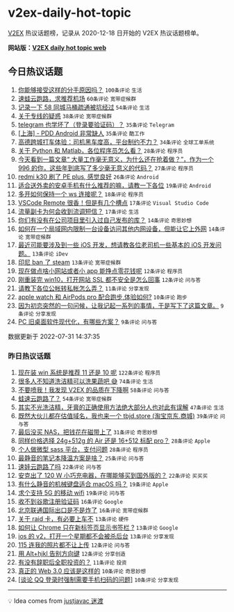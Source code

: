 # v2ex-daily-hot-topic

[V2EX](https://www.v2ex.com/) 热议话题榜，记录从 2020-12-18 日开始的 V2EX 热议话题榜单。

**网站版：[V2EX daily hot topic web](https://boojack.github.io/v2ex-daily-hot-topic-web/)**

## 今日热议话题

<!-- TODAY BEGIN -->

1. [你能够接受这样的分手原因吗？](https://www.v2ex.com/t/869788) `100条评论` `生活`
1. [速蛙云跑路，求推荐机场](https://www.v2ex.com/t/869734) `60条评论` `宽带症候群`
1. [记录一下 58 同城马桶疏通被坑经过](https://www.v2ex.com/t/869740) `54条评论` `生活`
1. [关于专线的疑惑](https://www.v2ex.com/t/869775) `38条评论` `宽带症候群`
1. [telegram 也学坏了（登录要验证码）？](https://www.v2ex.com/t/869726) `35条评论` `Telegram`
1. [[上海] - PDD Android 非常缺人](https://www.v2ex.com/t/869790) `35条评论` `酷工作`
1. [高德跨城打车体验：司机黑车度高，平台制约不力？](https://www.v2ex.com/t/869757) `34条评论` `全球工单系统`
1. [关于 Python 和 Matlab，各位程序员怎么看？](https://www.v2ex.com/t/869764) `28条评论` `程序员`
1. [今天看到一篇文章“ 大量工作毫无意义，为什么还在抢着做？”，作为一个 996 的你，这些年到底写了多少毫无意义的代码？](https://www.v2ex.com/t/869784) `27条评论` `程序员`
1. [redmi k30 刷了 PE plus, 感觉良好](https://www.v2ex.com/t/869772) `26条评论` `Android`
1. [适合送外卖的安卓手机有什么推荐的嘛，请教一下各位](https://www.v2ex.com/t/869810) `19条评论` `Android`
1. [多开如何保持一个 ws 连接呢？](https://www.v2ex.com/t/869725) `18条评论` `程序员`
1. [VSCode Remote 很香！但是有几个槽点](https://www.v2ex.com/t/869781) `17条评论` `Visual Studio Code`
1. [流量副卡为何会收到流调短信？](https://www.v2ex.com/t/869768) `17条评论` `生活`
1. [你们有没有在公司项目里引入过自己发布的库？](https://www.v2ex.com/t/869756) `14条评论` `奇思妙想`
1. [如何在一个局域网内限制一台设备访问其他内网设备，但能让它上外网](https://www.v2ex.com/t/869730) `14条评论` `宽带症候群`
1. [最近可能要涉及到一些 iOS 开发，想请教各位老司机一些基本的 iOS 开发问题。](https://www.v2ex.com/t/869746) `13条评论` `iDev`
1. [印尼 ban 了 steam](https://www.v2ex.com/t/869731) `13条评论` `宽带症候群`
1. [现在做点啥小网站或者小 app 能挣点零花钱呢](https://www.v2ex.com/t/869791) `12条评论` `程序员`
1. [刚重装完 win10，打开网站 SSL 都不安全是怎么回事](https://www.v2ex.com/t/869744) `12条评论` `问与答`
1. [请教下各位公帐转私帐怎么弄？](https://www.v2ex.com/t/869770) `11条评论` `分享发现`
1. [apple watch 和 AirPods pro 配合跑步,体验如何?](https://www.v2ex.com/t/869797) `10条评论` `跑步`
1. [因为初恋突然的一句问候，让我记起一系列的事情，于是写下了这篇文章。](https://www.v2ex.com/t/869807) `9条评论` `分享发现`
1. [PC 旧桌面软件现代化，有哪些方案？](https://www.v2ex.com/t/869769) `9条评论` `问与答`

数据更新于 2022-07-31 14:37:35

<!-- TODAY END -->

### 昨日热议话题

<!-- YESTERDAY BEGIN -->

1. [现在装 win 系统是推荐 11 还是 10 呢](https://www.v2ex.com/t/869596) `122条评论` `程序员`
1. [很多人不知道洗洁精可以洗果蔬吧 😅](https://www.v2ex.com/t/869644) `74条评论` `生活`
1. [不要喷我！我发现 V2EX 的品质在下降啊](https://www.v2ex.com/t/869662) `58条评论` `问与答`
1. [蛙速云跑路了？](https://www.v2ex.com/t/869674) `54条评论` `宽带症候群`
1. [其实不光洗洁精，牙膏的正确使用方法绝大部分人也对此有误解](https://www.v2ex.com/t/869678) `47条评论` `生活`
1. [既然大伙儿都在估值域名，我也来一个 tbjd.store (淘宝京东.商城)](https://www.v2ex.com/t/869618) `39条评论` `问与答`
1. [最后没买 NAS，把钱花在磁带上了](https://www.v2ex.com/t/869651) `31条评论` `奇思妙想`
1. [同样价格选择 24g+512g 的 Air 还是 16+512 标配 pro？](https://www.v2ex.com/t/869673) `28条评论` `Apple`
1. [个人做微型 sass 平台，支付问题](https://www.v2ex.com/t/869604) `28条评论` `程序员`
1. [最静音的笔记本降温方案是啥？](https://www.v2ex.com/t/869663) `25条评论` `问与答`
1. [速娃云跑路了吗](https://www.v2ex.com/t/869683) `22条评论` `问与答`
1. [安克出了 120 W 小巧充电器，在哪能够买到国外版的？](https://www.v2ex.com/t/869593) `22条评论` `买买买`
1. [有什么静音的机械键盘适合 macOS 吗？](https://www.v2ex.com/t/869665) `19条评论` `Apple`
1. [求个支持 5G 的移动 wifi](https://www.v2ex.com/t/869627) `19条评论` `问与答`
1. [收不到谷歌注册验证码](https://www.v2ex.com/t/869647) `16条评论` `Google`
1. [北京联通国际出口是不是炸了](https://www.v2ex.com/t/869629) `16条评论` `宽带症候群`
1. [关于 raid 卡，有必要上车不](https://www.v2ex.com/t/869646) `13条评论` `硬件`
1. [如何让 Chrome 只在新标签页显示书签栏 ?](https://www.v2ex.com/t/869622) `13条评论` `Google`
1. [ios 的 v2，打开一个星期都不会被杀后台](https://www.v2ex.com/t/869602) `13条评论` `分享发现`
1. [115 连我的照片都不让上传](https://www.v2ex.com/t/869654) `12条评论` `问与答`
1. [用 Alt+hjkl 告别方向键](https://www.v2ex.com/t/869611) `12条评论` `分享创造`
1. [有没有辞职后全职投资的？](https://www.v2ex.com/t/869695) `11条评论` `投资`
1. [真正的 Web 3.0 应该是这样的](https://www.v2ex.com/t/869697) `10条评论` `奇思妙想`
1. [[谈论 QQ 登录时强制需要手机扫码的问题]](https://www.v2ex.com/t/869694) `10条评论` `分享发现`

<!-- YESTERDAY END -->

---

💡 Idea comes from [justjavac 迷渡](https://github.com/justjavac/)
